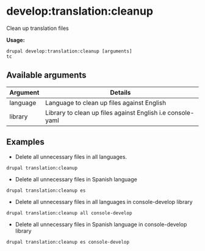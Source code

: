 # develop:translation:cleanup
Clean up translation files

**Usage:**
```
drupal develop:translation:cleanup [arguments]
tc
```

## Available arguments
Argument | Details
---------|-------------
language | Language to clean up files against English
library | Library to clean up files against English i.e console-yaml

## Examples
* Delete all unnecessary files in all languages.
```
drupal translation:cleanup
```
* Delete all unnecessary files in Spanish language
```
drupal translation:cleanup es
```
* Delete all unnecessary files in all languages in console-develop library
```
drupal translation:cleanup all console-develop
```
* Delete all unnecessary files in Spanish language in console-develop library
```
drupal translation:cleanup es console-develop
```

